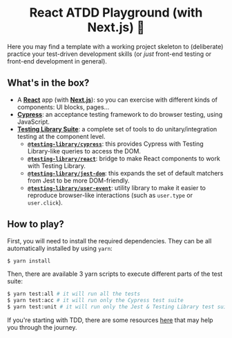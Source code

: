 <h1 align="center">
  React ATDD Playground (with Next.js) 🎈
</h1>

Here you may find a template with a working project skeleton to (deliberate) practice your test-driven development skills (or _just_ front-end testing or front-end development in general).

## What's in the box?

- A [**React**](https://reactjs.org/) app (with [**Next.js**](https://nextjs.com)): so you can exercise with different kinds of components: UI blocks, pages...
- [**Cypress**](https://cypress.io): an acceptance testing framework to do browser testing, using JavaScript.
- [**Testing Library Suite**](https://testing-library.com/): a complete set of tools to do unitary/integration testing at the component level.
  - [**`@testing-library/cypress`**](https://testing-library.com/docs/cypress-testing-library/intro): this provides Cypress with Testing Library-like queries to access the DOM.
  - [**`@testing-library/react`**](https://testing-library.com/docs/react-testing-library/intro): bridge to make React components to work with Testing Library.
  - [**`@testing-library/jest-dom`**](https://testing-library.com/docs/ecosystem-jest-dom): this expands the set of default matchers from Jest to be more DOM-friendly.
  - [**`@testing-library/user-event`**](https://testing-library.com/docs/ecosystem-user-event): utility library to make it easier to reproduce browser-like interactions (such as `user.type` or `user.click`).

## How to play?

First, you will need to install the required dependencies. They can be all automatically installed by using `yarn`:

```sh
$ yarn install
```

Then, there are available 3 yarn scripts to execute different parts of the test suite:

```sh
$ yarn test:all # it will run all the tests
$ yarn test:acc # it will run only the Cypress test suite
$ yarn test:unit # it will run only the Jest & Testing Library test suite
```

If you're starting with TDD, there are some resources [here](https://www.notion.so/codecoolture/Public-References-50b1e927fe1641748f95610353e97b7f) that may help you through the journey.
